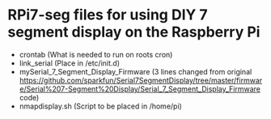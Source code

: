 # RPi7-seg files for using DIY 7 segment display on the Raspberry Pi

- crontab (What is needed to run on roots cron)
- link_serial (Place in /etc/init.d)
- mySerial_7_Segment_Display_Firmware (3 lines changed from original https://github.com/sparkfun/Serial7SegmentDisplay/tree/master/firmware/Serial%207-Segment%20Display/Serial_7_Segment_Display_Firmware code)
- nmapdisplay.sh (Script to be placed in /home/pi)
